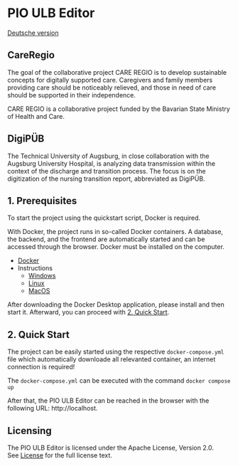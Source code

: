 # PIO ULB Editor
[Deutsche version](./README.md)
## CareRegio
The goal of the collaborative project CARE REGIO is to develop sustainable concepts for digitally supported care. Caregivers and family members providing care should be noticeably relieved, and those in need of care should be supported in their independence.

CARE REGIO is a collaborative project funded by the Bavarian State Ministry of Health and Care.

## DigiPÜB
The Technical University of Augsburg, in close collaboration with the Augsburg University Hospital, is analyzing data transmission within the context of the discharge and transition process. The focus is on the digitization of the nursing transition report, abbreviated as DigiPÜB.

## 1. Prerequisites
To start the project using the quickstart script, Docker is required.

With Docker, the project runs in so-called Docker containers.
A database, the backend, and the frontend are automatically started and can be accessed through the browser.
Docker must be installed on the computer.
- [Docker](https://www.docker.com/products/docker-desktop)
- Instructions
    - [Windows](https://docs.docker.com/docker-for-windows/install/#start-docker-for-windows)
    - [Linux](https://docs.docker.com/engine/install/linux-postinstall/#manage-docker-as-a-non-root-user)
    - [MacOS](https://docs.docker.com/docker-for-mac/install/#install-and-run-docker-desktop-on-mac)

After downloading the Docker Desktop application, please install and then start it. Afterward, you can proceed with [2. Quick Start](#2-quick-start).

## 2. Quick Start

The project can be easily started using the respective `docker-compose.yml` file which automatically downloade all relevanted container, an internet connection is required!

The `docker-compose.yml` can be executed with the command `docker compose up`

After that, the PIO ULB Editor can be reached in the browser with the following URL: http://localhost.


## Licensing
The PIO ULB Editor is licensed under the Apache License, Version 2.0.  
See [License](./LICENSE) for the full license text.
